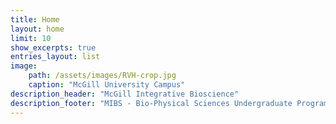 ```yaml
---
title: Home
layout: home
limit: 10
show_excerpts: true
entries_layout: list
image:
    path: /assets/images/RVH-crop.jpg
    caption: "McGill University Campus"
description_header: "McGill Integrative Bioscience"
description_footer: "MIBS - Bio-Physical Sciences Undergraduate Programs. Life Sciences are becoming increasingly quantitative and analytical, and integrative. This program will train students in the fundamentals of biology - with a focus on molecular biology - and will give them computational and mathematical skills needed to manage, analyze, and model large biological datasets. Two integrative features of the program are a three-credit joint independent studies course, and a one-credit seminar. The program fills an important gap in the undergraduate programs at McGill, as no existing program allows students to get a solid training in these two increasingly interconnected fields."
---
```

